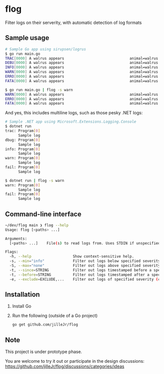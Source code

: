 # flog

Filter logs on their serverity, with automatic detection of log formats

## Sample usage

```sh
# Sample Go app using sirupsen/logrus
$ go run main.go
TRAC[0000] A walrus appears                              animal=walrus
DEBU[0000] A walrus appears                              animal=walrus
INFO[0000] A walrus appears                              animal=walrus
WARN[0000] A walrus appears                              animal=walrus
ERRO[0000] A walrus appears                              animal=walrus
FATA[0000] A walrus appears                              animal=walrus

$ go run main.go | flog -s warn
WARN[0000] A walrus appears                              animal=walrus
ERRO[0000] A walrus appears                              animal=walrus
FATA[0000] A walrus appears                              animal=walrus
```

And yes, this includes multiline logs, such as those pesky .NET logs:

```sh
# Sample .NET app using Microsoft.Extensions.Logging.Console
$ dotnet run
trac: Program[0]
      Sample log
dbug: Program[0]
      Sample log
info: Program[0]
      Sample log
warn: Program[0]
      Sample log
fail: Program[0]
      Sample log

$ dotnet run | flog -s warn
warn: Program[0]
      Sample log
fail: Program[0]
      Sample log
```

## Command-line interface

```sh
~/dev/flog main ❯ flog --help
Usage: flog [<paths> ...]

Arguments:
  [<paths> ...]    File(s) to read logs from. Uses STDIN if unspecified

Flags:
  -h, --help                   Show context-sensitive help.
  -s, --min="info"             Filter out logs below specified severity (exclusive)
  -S, --max="none"             Filter out logs above specified severity (exclusive) [Not yet implemented]
  -t, --since=STRING           Filter out logs timestamped before a specific time (or relative time period ago) [Not yet implemented]
  -t, --before=STRING          Filter out logs timestamped after a specific time (or relative time period ago) [Not yet implemented]
  -e, --exclude=EXCLUDE,...    Filter out logs of specified severity (can be specified multiple times) [Not yet implemented]
```

## Installation

1. Install Go

2. Run the following (outside of a Go project)

   ```sh
   go get github.com/jilleJr/flog
   ```

## Note

This project is under prototype phase.

You are welcome to try it out or participate in the design discussions:
<https://github.com/jilleJr/flog/discussions/categories/ideas>

